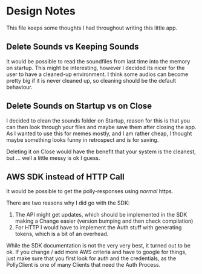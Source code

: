 # Design Notes

This file keeps some thoughts I had throughout writing this little app. 

## Delete Sounds vs Keeping Sounds 

It would be possible to read the soundfiles from last time into the memory on startup. 
This might be interesting, however I decided its nicer for the user to have a cleaned-up environment. 
I think some audios can become pretty big if it is never cleaned up, so cleaning should be the default behaviour. 

## Delete Sounds on Startup vs on Close

I decided to clean the sounds folder on Startup, reason for this is 
that you can then look through your files and maybe save them after closing the app. 
As I wanted to use this for memes mostly, and I am rather cheap, 
I thought maybe something looks funny in retrospect and is for saving. 

Deleting it on Close would have the benefit that your system is the cleanest, 
but ... well a little messy is ok I guess. 

## AWS SDK instead of HTTP Call 

It would be possible to get the polly-responses using *normal* https. 

There are two reasons why I did go with the SDK: 

1) The API might get updates, which should be implemented in the SDK making a Change easier (version bumping and then check compilation)
2) For HTTP I would have to implement the Auth stuff with generating tokens, which is a bit of an overhead.

While the SDK documentation is not the very very best, it turned out to be ok. 
If you change / add more AWS criteria and have to google for things, 
just make sure that you first look for auth and the credentials, 
as the PollyClient is one of many Clients that need the Auth Process.

